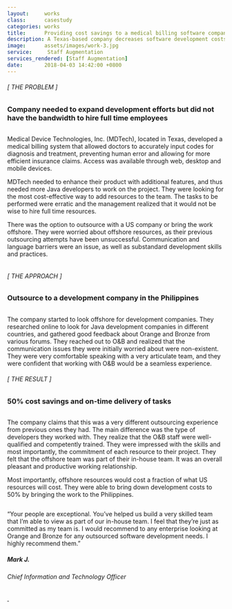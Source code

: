 ```yaml
---
layout:     works
class:      casestudy
categories: works
title:      Providing cost savings to a medical billing software company in the US
description: A Texas-based company decreases software development costs by hiring an offshore development team
image:      assets/images/work-3.jpg
service:     Staff Augmentation
services_rendered: [Staff Augmentation]
date:       2018-04-03 14:42:00 +0800
---
```

<div class="row">
  <div class="col-12 col-lg-6">
    <H6>[ THE PROBLEM ]</H6>
    <H3>Company needed to expand development efforts but did not have the bandwidth to hire full time employees</H3>
    <img src="{{ "assets/images/hr.svg" | relative_url }}" alt="" class="hr" />
  </div>
  <div class="col-12 col-lg-6">
    <p>
      Medical Device Technologies, Inc. (MDTech), located in Texas, developed a medical billing system that allowed doctors to accurately input codes for diagnosis and treatment, preventing human error and allowing for more efficient insurance claims. Access was available through web, desktop and mobile devices.
    </p>
    <p>
      MDTech needed to enhance their product with additional features, and thus needed more Java developers to work on the project. They were looking for the most cost-effective way to add resources to the team. The tasks to be performed were erratic and the management realized that it would not be wise to hire full time resources.
    </p>
    <p>
      There was the option to outsource with a US company or bring the work offshore. They were worried about offshore resources, as their previous outsourcing attempts have been unsuccessful. Communication and language barriers were an issue, as well as substandard development skills and practices.
    </p>
  </div>
</div>
<div class="row">
  <div class="col">
    <img src="{{ "assets/images/img-casestudy-3a.jpg" | relative_url }}" alt="" class="img-fluid m10" />
  </div>
</div>
<div class="row">
  <div class="col-12 col-lg-6">
    <H6>[ THE APPROACH ]</H6>
    <H3>Outsource to a development company in the Philippines</H3>
    <img src="{{ "assets/images/hr.svg" | relative_url }}" alt="" class="hr" />
  </div>
  <div class="col-12 col-lg-6">
    <p>
      The company started to look offshore for development companies. They researched online to look for Java development companies in different countries, and gathered good feedback about Orange and Bronze from various forums. They reached out to O&B and realized that the communication issues they were initially worried about were non-existent. They were very comfortable speaking with a very articulate team, and they were confident that working with O&B would be a seamless experience.
    </p>
  </div>
</div>
<div class="row">
  <div class="col-12 col-lg-6">
    <H6>[ THE RESULT ]</H6>
    <H3>50% cost savings and on-time delivery of tasks</H3>
    <img src="{{ "assets/images/hr.svg" | relative_url }}" alt="" class="hr" />
  </div>
  <div class="col-12 col-lg-6">
    <p>
      The company claims that this was a very different outsourcing experience from previous ones they had. The main difference was the type of developers they worked with. They realize that the O&B staff were well-qualified and competently trained. They were impressed with the skills and most importantly, the commitment of each resource to their project. They felt that the offshore team was part of their in-house team. It was an overall pleasant and productive working relationship.
    </p>
    <p>
      Most importantly, offshore resources would cost a fraction of what US resources will cost. They were able to bring down development costs to 50% by bringing the work to the Philippines.
    </p>
  </div>
</div>
<div class="row d-flex justify-content-center">
  <div class="col-xs-12 col-sm-12 col-md-12 col-lg-8 col-xl-8">
    <div class="feedback-container">
      <div class="feedback-slider">
        <div class="feedback-card">
          <img class="element" src="{{ "assets/images/front-element.svg" }}" alt="">
          <div class="feedback-photo">
            <img src="{{ "assets/images/feedback-mark.jpg" | relative_url }}" alt="" class="photo" />
          </div>
          <div class="feedback-content">
            <p class="content">
              “Your people are exceptional. You’ve helped us build a very skilled team that I’m able to view as part of our in-house team. I feel that they’re just as committed as my team is. I would recommend to any enterprise looking at Orange and Bronze for any outsourced software development needs. I highly recommend them.”
            </p>
            <h5 class="author">Mark J.</h5>
            <h6 class="company">
              Chief Information and Technology Officer
            </h6>
          </div>
        </div>
      </div>
      <div class="feedback-controls">
        <a id="btn-prev" href="#" class="btn-links">
          <img class="prev" src="{{ "assets/images/btn-prev.svg" | relative_url }}" alt="" />
        </a>
        <a id="btn-next" href="#" class="btn-links">
          <img class="next" src="{{ "assets/images/btn-next.svg" | relative_url }}" alt="" />
        </a>
      </div>
    </div>
  </div>
</div>